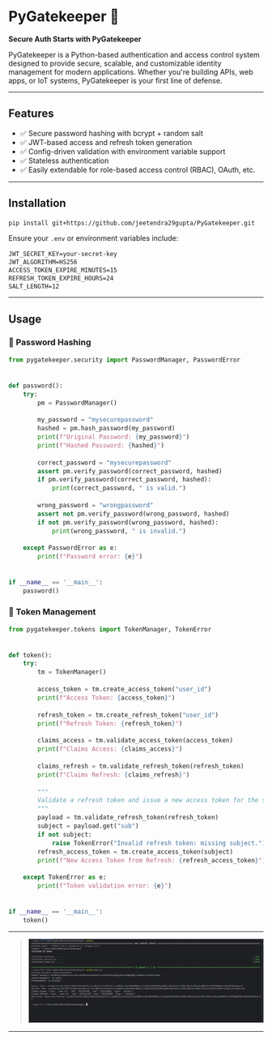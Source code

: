 # PyGatekeeper 🔐

**Secure Auth Starts with PyGatekeeper**

PyGatekeeper is a Python-based authentication and access control system designed to provide secure, scalable, and
customizable identity management for modern applications. Whether you're building APIs, web apps, or IoT systems,
PyGatekeeper is your first line of defense.

---

## Features

- ✅ Secure password hashing with bcrypt + random salt
- ✅ JWT-based access and refresh token generation
- ✅ Config-driven validation with environment variable support
- ✅ Stateless authentication
- ✅ Easily extendable for role-based access control (RBAC), OAuth, etc.

---

## Installation

```bash
pip install git+https://github.com/jeetendra29gupta/PyGatekeeper.git
````

Ensure your `.env` or environment variables include:

```env
JWT_SECRET_KEY=your-secret-key
JWT_ALGORITHM=HS256
ACCESS_TOKEN_EXPIRE_MINUTES=15
REFRESH_TOKEN_EXPIRE_HOURS=24
SALT_LENGTH=12
```

---

## Usage

### 🔐 Password Hashing

```python
from pygatekeeper.security import PasswordManager, PasswordError


def password():
    try:
        pm = PasswordManager()

        my_password = "mysecurepassword"
        hashed = pm.hash_password(my_password)
        print(f"Original Password: {my_password}")
        print(f"Hashed Password: {hashed}")

        correct_password = "mysecurepassword"
        assert pm.verify_password(correct_password, hashed)
        if pm.verify_password(correct_password, hashed):
            print(correct_password, " is valid.")

        wrong_password = "wrongpassword"
        assert not pm.verify_password(wrong_password, hashed)
        if not pm.verify_password(wrong_password, hashed):
            print(wrong_password, " is invalid.")

    except PasswordError as e:
        print(f"Password error: {e}")


if __name__ == '__main__':
    password()

```

### 🔑 Token Management

```python
from pygatekeeper.tokens import TokenManager, TokenError


def token():
    try:
        tm = TokenManager()

        access_token = tm.create_access_token("user_id")
        print(f"Access Token: {access_token}")

        refresh_token = tm.create_refresh_token("user_id")
        print(f"Refresh Token: {refresh_token}")

        claims_access = tm.validate_access_token(access_token)
        print(f"Claims Access: {claims_access}")

        claims_refresh = tm.validate_refresh_token(refresh_token)
        print(f"Claims Refresh: {claims_refresh}")

        """
        Validate a refresh token and issue a new access token for the same subject.
        """
        payload = tm.validate_refresh_token(refresh_token)
        subject = payload.get("sub")
        if not subject:
            raise TokenError("Invalid refresh token: missing subject.")
        refresh_access_token = tm.create_access_token(subject)
        print(f"New Access Token from Refresh: {refresh_access_token}")

    except TokenError as e:
        print(f"Token validation error: {e}")


if __name__ == '__main__':
    token()
```

---
> ![img.png](img.png)
---
